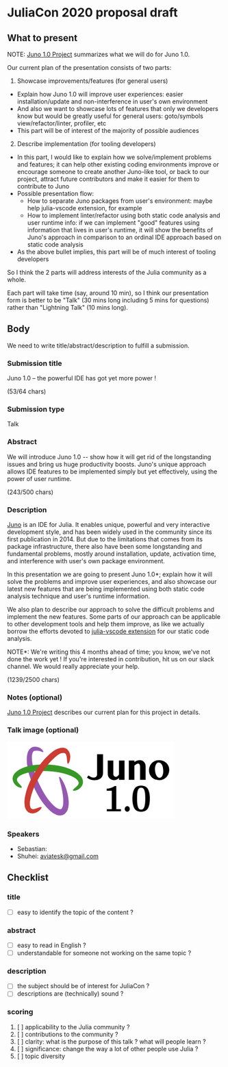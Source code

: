 # JuliaCon 2020 proposal draft

## What to present

NOTE: [Juno 1.0 Project](./juno1.0-project.md) summarizes what we will do for Juno 1.0.

Our current plan of the presentation consists of two parts:

1. Showcase improvements/features (for general users)
- Explain how Juno 1.0 will improve user experiences: easier installation/update and non-interference in user's own environment
- And also we want to showcase lots of features that only we developers know but would be greatly useful for general users: goto/symbols view/refactor/linter, profiler, etc
- This part will be of interest of the majority of possible audiences

2. Describe implementation (for tooling developers)
- In this part, I would like to explain how we solve/implement problems and features; it can help other existing coding environments improve or encourage someone to create another Juno-like tool, or back to our project, attract future contributors and make it easier for them to contribute to Juno
- Possible presentation flow:
  * How to separate Juno packages from user's environment: maybe help julia-vscode extension, for example
  * How to implement linter/refactor using both static code analysis and user runtime info: if we can implement "good" features using information that lives in user's runtime, it will show the benefits of Juno's approach in comparison to an ordinal IDE approach based on static code analysis
- As the above bullet implies, this part will be of much interest of tooling developers

So I think the 2 parts will address interests of the Julia community as a whole.

Each part will take time (say, around 10 min), so I think our presentation form is better to be "Talk" (30 mins long including 5 mins for questions) rather than "Lightning Talk" (10 mins long).

## Body

We need to write title/abstract/description to fulfill a submission.

### Submission title

Juno 1.0 – the powerful IDE has got yet more power !

(53/64 chars)

### Submission type

Talk

### Abstract

We will introduce Juno 1.0 -- show how it will get rid of the longstanding issues and bring us huge productivity boosts.
Juno's unique approach allows IDE features to be implemented simply but yet effectively, using the power of user runtime.

(243/500 chars)

### Description

[Juno](https://junolab.org/) is an IDE for Julia.
It enables unique, powerful and very interactive development style, and has been widely used in the community since its first publication in 2014.
But due to the limitations that comes from its package infrastructure, there also have been some longstanding and fundamental problems, mostly around installation, update, activation time, and interference with user's own package environment.

In this presentation we are going to present Juno 1.0*; explain how it will solve the problems and improve user experiences, and also showcase our latest new features that are being implemented using both static code analysis technique and user's runtime information.

We also plan to describe our approach to solve the difficult problems and implement the new features. Some parts of our approach can be applicable to other development tools and help them improve, as like we actually borrow the efforts devoted to [julia-vscode extension](https://www.julia-vscode.org/) for our static code analysis.

NOTE*: We're writing this 4 months ahead of time; you know, we've not done the work yet ! If you're interested in contribution, hit us on our slack channel. We would really appreciate your help.

(1239/2500 chars)

### Notes (optional)

[Juno 1.0 Project](./juno1.0-project.md) describes our current plan for this project in details.

### Talk image (optional)

![](juno1.0-logo.png)

### Speakers

- Sebastian:
- Shuhei: aviatesk@gmail.com

## Checklist

### title

- [ ] easy to identify the topic of the content ?

### abstract

- [ ] easy to read in English ?
- [ ] understandable for someone not working on the same topic ?

### description

- [ ] the subject should be of interest for JuliaCon ?
- [ ] descriptions are (technically) sound ?

### scoring

1. [ ] applicability to the Julia community ?
2. [ ] contributions to the community ?
3. [ ] clarity: what is the purpose of this talk ? what will people learn ?
4. [ ] significance: change the way a lot of other people use Julia ?
5. [ ] topic diversity

